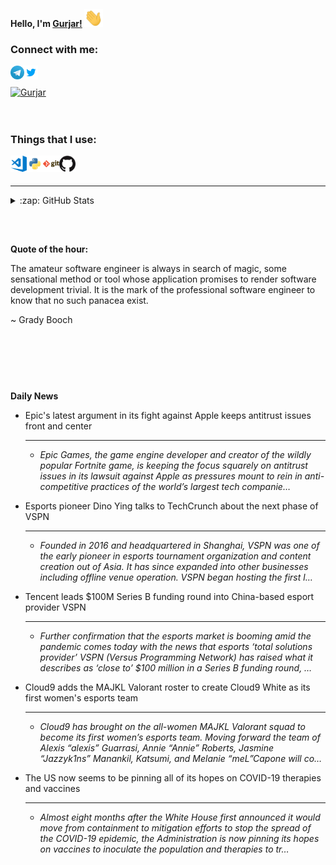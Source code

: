 #### Hello, I'm [Gurjar!](https://GurjarKing.github.io) <img src="https://raw.githubusercontent.com/ABSphreak/ABSphreak/master/gifs/Hi.gif" width="30px"></h2>


### Connect with me:

[<img align="left" alt="Gurjar | Telegram" width="22px" src="https://raw.githubusercontent.com/github/explore/80688e429a7d4ef2fca1e82350fe8e3517d3494d/topics/telegram/telegram.png" />][Telegram]
[<img align="left" alt="Gurjar | Twitter" width="22px" src="https://raw.githubusercontent.com/github/explore/80688e429a7d4ef2fca1e82350fe8e3517d3494d/topics/twitter/twitter.png" />][Twitter]
<br >
<br >
<a href="https://github.com/GurjarKing"><img src="https://komarev.com/ghpvc/?username=GurjarKing" alt="Gurjar" /></a> <br />
<br />
<br />
<!-- <br >

![](https://visitor-badge.glitch.me/badge?page_id=GurjarKing)

<br /> -->

### Things that I use:

[<img align="left" alt="Visual Studio Code" width="26px" src="https://raw.githubusercontent.com/github/explore/80688e429a7d4ef2fca1e82350fe8e3517d3494d/topics/visual-studio-code/visual-studio-code.png" />][VSCode]
[<img align="left" alt="Python" width="26px" src="https://raw.githubusercontent.com/github/explore/80688e429a7d4ef2fca1e82350fe8e3517d3494d/topics/python/python.png" />][Python]
[<img align="left" alt="Git" width="26px" src="https://raw.githubusercontent.com/github/explore/80688e429a7d4ef2fca1e82350fe8e3517d3494d/topics/git/git.png" />][Git]
[<img align="left" alt="GitHub" width="26px" src="https://raw.githubusercontent.com/github/explore/78df643247d429f6cc873026c0622819ad797942/topics/github/github.png" />][Github]

<br />
<br />

---
<details>
  <summary>:zap: GitHub Stats</summary>

<img align="left" alt="Gurjar's Github Stats" src="https://github-readme-stats.vercel.app/api?username=GurjarKing&show_icons=true&hide_border=true&count_private=true&include_all_commit=true&theme=algolia" />

</details>

<!-- ### 🔔 My latest tweet
<a href="https://twitter.com/Gurjar_King43" target="_blank">
	<img src="https://github.com/GurjarKing/GurjarKing/raw/master/tweet.png" width="70%" align="center" alt="Click to view on Twitter" title="My latest tweet, as an image"/>
</a> -->
<br>

<pre>

</pre>

**Quote of the hour:**

The amateur software engineer is always in search of magic, some sensational method or tool whose application promises to render software development trivial. It is the mark of the professional software engineer to know that no such panacea exist.

~ Grady Booch
<pre>

</pre>
<br>
<pre>


</pre>
<strong>Daily News</strong>
  
  - Epic's latest argument in its fight against Apple keeps antitrust issues front and center
     <hr/>
     
      - *Epic Games, the game engine developer and creator of the wildly popular Fortnite game, is keeping the focus squarely on antitrust issues in its lawsuit against Apple as pressures mount to rein in anti-competitive practices of the world’s largest tech companie…*
     
  - Esports pioneer Dino Ying talks to TechCrunch about the next phase of VSPN
      <hr/>
      
      - *Founded in 2016 and headquartered in Shanghai, VSPN was one of the early pioneer in esports tournament organization and content creation out of Asia. It has since expanded into other businesses including offline venue operation. VSPN began hosting the first l…*
      
  - Tencent leads $100M Series B funding round into China-based esport provider VSPN
      <hr/>
      
      - *Further confirmation that the esports market is booming amid the pandemic comes today with the news that esports ‘total solutions provider’ VSPN (Versus Programming Network) has raised what it describes as ‘close to’ $100 million in a Series B funding round, …*
      
  - Cloud9 adds the MAJKL Valorant roster to create Cloud9 White as its first women's esports team
      <hr/>
      
      - *Cloud9 has brought on the all-women MAJKL Valorant squad to become its first women’s esports team. Moving forward the team of Alexis “alexis” Guarrasi, Annie “Annie” Roberts, Jasmine “Jazzyk1ns” Manankil, Katsumi, and Melanie “meL”Capone will co…*
       
  - The US now seems to be pinning all of its hopes on COVID-19 therapies and vaccines
      <hr/>
       
       - *Almost eight months after the White House first announced it would move from containment to mitigation efforts to stop the spread of the COVID-19 epidemic, the Administration is now pinning its hopes on vaccines to inoculate the population and therapies to tr…*
      

<br />

[VSCode]: https://code.visualstudio.com/
[Python]: https://www.python.org/
[Git]: https://git-scm.com/
[Github]: https://github.com/
[Telegram]: https://t.me/Gurjar_King/
[Twitter]: https://twitter.com/Gurjar_King43/
